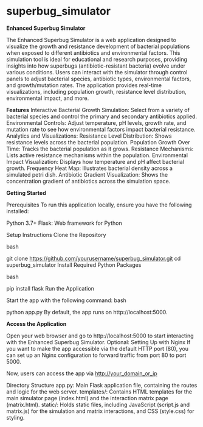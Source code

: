 # superbug_simulator
**Enhanced Superbug Simulator**

The Enhanced Superbug Simulator is a web application designed to visualize the growth and resistance development of bacterial populations when exposed to different antibiotics and environmental factors. This simulation tool is ideal for educational and research purposes, providing insights into how superbugs (antibiotic-resistant bacteria) evolve under various conditions. Users can interact with the simulator through control panels to adjust bacterial species, antibiotic types, environmental factors, and growth/mutation rates. The application provides real-time visualizations, including population growth, resistance level distribution, environmental impact, and more.

**Features**
Interactive Bacterial Growth Simulation: Select from a variety of bacterial species and control the primary and secondary antibiotics applied.
Environmental Controls: Adjust temperature, pH levels, growth rate, and mutation rate to see how environmental factors impact bacterial resistance.
Analytics and Visualizations:
Resistance Level Distribution: Shows resistance levels across the bacterial population.
Population Growth Over Time: Tracks the bacterial population as it grows.
Resistance Mechanisms: Lists active resistance mechanisms within the population.
Environmental Impact Visualization: Displays how temperature and pH affect bacterial growth.
Frequency Heat Map: Illustrates bacterial density across a simulated petri dish.
Antibiotic Gradient Visualization: Shows the concentration gradient of antibiotics across the simulation space.

**Getting Started**

Prerequisites
To run this application locally, ensure you have the following installed:

Python 3.7+
Flask: Web framework for Python

Setup Instructions
Clone the Repository

bash

git clone https://github.com/yourusername/superbug_simulator.git
cd superbug_simulator
Install Required Python Packages

bash

pip install flask
Run the Application

Start the app with the following command:
bash

python app.py
By default, the app runs on http://localhost:5000.

**Access the Application**

Open your web browser and go to http://localhost:5000 to start interacting with the Enhanced Superbug Simulator.
Optional: Setting Up with Nginx
If you want to make the app accessible via the default HTTP port (80), you can set up an Nginx configuration to forward traffic from port 80 to port 5000.

Now, users can access the app via [http://your_domain_or_ip](https://smilecoach2.seedsofempowerment.org)

Directory Structure
app.py: Main Flask application file, containing the routes and logic for the web server.
templates/: Contains HTML templates for the main simulator page (index.html) and the interaction matrix page (matrix.html).
static/: Holds static files, including JavaScript (script.js and matrix.js) for the simulation and matrix interactions, and CSS (style.css) for styling.

